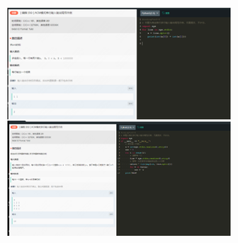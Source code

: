 ![图 1](images/b4aa3e1a3131d1f24b5d18606289615e0ea06e209c8cacfb858eed597b631063.png)  
![图 3](images/7b65c74f9d9eaefff3ddb1d65a5dfc055b88aa316cbd403af2a23b67955d3a38.png)  
